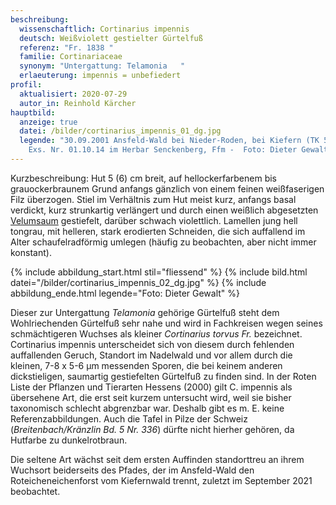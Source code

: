 ```yaml
---
beschreibung:
  wissenschaftlich: Cortinarius impennis
  deutsch: Weißviolett gestielter Gürtelfuß
  referenz: "Fr. 1838 "
  familie: Cortinariaceae
  synonym: "Untergattung: Telamonia   "
  erlaeuterung: impennis = unbefiedert
profil:
  aktualisiert: 2020-07-29
  autor_in: Reinhold Kärcher
hauptbild:
  anzeige: true
  datei: /bilder/cortinarius_impennis_01_dg.jpg
  legende: "30.09.2001 Ansfeld-Wald bei Nieder-Roden, bei Kiefern (TK 5919.3.3),
    Exs. Nr. 01.10.14 im Herbar Senckenberg, Ffm -  Foto: Dieter Gewalt"
---
```

Kurzbeschreibung: Hut 5 (6) cm breit, auf hellockerfarbenem bis grauockerbraunem Grund anfangs gänzlich von einem feinen weißfaserigen Filz überzogen. Stiel im Verhältnis zum Hut meist kurz, anfangs basal verdickt, kurz strunkartig verlängert und durch einen weißlich abgesetzten [Velumsaum](Velum "Glossar") gestiefelt, darüber schwach violettlich. Lamellen jung hell tongrau, mit helleren, stark erodierten Schneiden, die sich auffallend im Alter schaufelradförmig umlegen (häufig zu beobachten, aber nicht immer konstant).

{% include abbildung_start.html stil="fliessend" %}
{% include bild.html datei="/bilder/cortinarius_impennis_02_dg.jpg" %}
{% include abbildung_ende.html legende="Foto: Dieter Gewalt" %}

Dieser zur Untergattung *Telamonia* gehörige Gürtelfuß steht dem Wohlriechenden Gürtelfuß sehr nahe und wird in Fachkreisen wegen seines schmächtigeren Wuchses als kleiner *Cortinarius torvus Fr.* bezeichnet. Cortinarius impennis unterscheidet sich von diesem durch fehlenden auffallenden Geruch, Standort im Nadelwald und vor allem durch die kleinen, 7-8 x 5-6 µm messenden Sporen, die bei keinem anderen dickstieligen, saumartig gestiefelten Gürtelfuß zu finden sind. In der Roten Liste der Pflanzen und Tierarten Hessens (2000) gilt C. impennis als übersehene Art, die erst seit kurzem untersucht wird, weil sie bisher taxonomisch schlecht abgrenzbar war. Deshalb gibt es m. E. keine Referenzabbildungen. Auch die Tafel in Pilze der Schweiz (*Breitenbach/Kränzlin Bd. 5 Nr. 336*) dürfte nicht hierher gehören, da Hutfarbe zu dunkelrotbraun.

Die seltene Art wächst seit dem ersten Auffinden standorttreu an ihrem Wuchsort beiderseits des Pfades, der im Ansfeld-Wald den Roteicheneichenforst vom Kiefernwald trennt, zuletzt im September 2021 beobachtet.